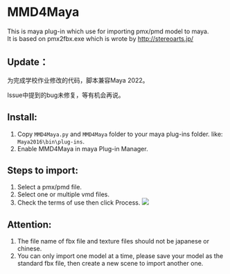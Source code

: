# MMD4Maya
This is maya plug-in which use for importing pmx/pmd model to maya.<br>
It is based on pmx2fbx.exe which is wrote by http://stereoarts.jp/

## Update：

为完成学校作业修改的代码，脚本兼容Maya 2022。

Issue中提到的bug未修复，等有机会再说。

## Install:
1. Copy `MMD4Maya.py` and `MMD4Maya` folder to your maya plug-ins folder. like: `Maya2016\bin\plug-ins`.
2. Enable MMD4Maya in maya Plug-in Manager.

## Steps to import:
1. Select a pmx/pmd file.
2. Select one or multiple vmd files.
3. Check the terms of use then click Process.
![](http://images2015.cnblogs.com/blog/675680/201601/675680-20160131230507896-565921880.jpg)

## Attention:
1. The file name of fbx file and texture files should not be japanese or chinese.
2. You can only import one model at a time, please save your model as the standard fbx file, then create a new scene to import another one.
